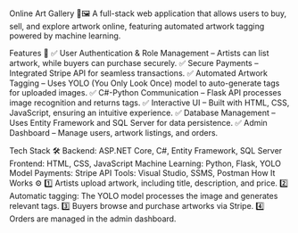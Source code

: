 Online Art Gallery 🎨🖼️
A full-stack web application that allows users to buy, sell, and explore artwork online, featuring automated artwork tagging powered by machine learning.

Features 🚀
✅ User Authentication & Role Management – Artists can list artwork, while buyers can purchase securely.
✅ Secure Payments – Integrated Stripe API for seamless transactions.
✅ Automated Artwork Tagging – Uses YOLO (You Only Look Once) model to auto-generate tags for uploaded images.
✅ C#-Python Communication – Flask API processes image recognition and returns tags.
✅ Interactive UI – Built with HTML, CSS, JavaScript, ensuring an intuitive experience.
✅ Database Management – Uses Entity Framework and SQL Server for data persistence.
✅ Admin Dashboard – Manage users, artwork listings, and orders.

Tech Stack 🛠️
Backend: ASP.NET Core, C#, Entity Framework, SQL Server
Frontend: HTML, CSS, JavaScript
Machine Learning: Python, Flask, YOLO Model
Payments: Stripe API
Tools: Visual Studio, SSMS, Postman
How It Works ⚙️
1️⃣ Artists upload artwork, including title, description, and price.
2️⃣ Automatic tagging: The YOLO model processes the image and generates relevant tags.
3️⃣ Buyers browse and purchase artworks via Stripe.
4️⃣ Orders are managed in the admin dashboard.


